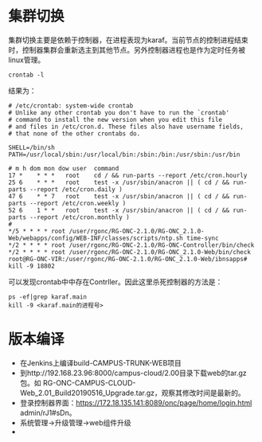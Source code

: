 # 集群切换

集群切换主要是依赖于控制器，在进程表现为karaf。当前节点的控制进程结束时，控制器集群会重新选主到其他节点。另外控制器进程也是作为定时任务被linux管理。

```shell
crontab -l
```

结果为：

```shell
# /etc/crontab: system-wide crontab
# Unlike any other crontab you don't have to run the `crontab'
# command to install the new version when you edit this file
# and files in /etc/cron.d. These files also have username fields,
# that none of the other crontabs do.

SHELL=/bin/sh
PATH=/usr/local/sbin:/usr/local/bin:/sbin:/bin:/usr/sbin:/usr/bin

# m h dom mon dow user	command
17 *	* * *	root    cd / && run-parts --report /etc/cron.hourly
25 6	* * *	root	test -x /usr/sbin/anacron || ( cd / && run-parts --report /etc/cron.daily )
47 6	* * 7	root	test -x /usr/sbin/anacron || ( cd / && run-parts --report /etc/cron.weekly )
52 6	1 * *	root	test -x /usr/sbin/anacron || ( cd / && run-parts --report /etc/cron.monthly )
#
*/5 * * * * root /user/rgonc/RG-ONC-2.1.0/RG-ONC_2.1.0-Web/webapps/config/WEB-INF/classes/scripts/ntp.sh time-sync
*/2 * * * * root /user/rgonc/RG-ONC-2.1.0/RG-ONC-Controller/bin/check
*/2 * * * * root /user/rgonc/RG-ONC-2.1.0/RG-ONC_2.1.0-Web/bin/check
root@RG-ONC-VIR:/user/rgonc/RG-ONC-2.1.0/RG-ONC_2.1.0-Web/ibnsapps# kill -9 18802
```

可以发现crontab中中存在Contrller。因此这里杀死控制器的方法是：

```shell
ps -ef|grep karaf.main
kill -9 <karaf.main的进程号>
```

# 版本编译

- 在Jenkins上编译build-CAMPUS-TRUNK-WEB项目
- 到http://192.168.23.96:8000/campus-cloud/2.00目录下载web的tar.gz包。如 RG-ONC-CAMPUS-CLOUD-Web_2.01_Build20190516_Upgrade.tar.gz，观察其修改时间是最新的。
- 登录控制器界面：https://172.18.135.141:8089/onc/page/home/login.html  admin/rJ1#sDn。
- 系统管理->升级管理->web组件升级
- 